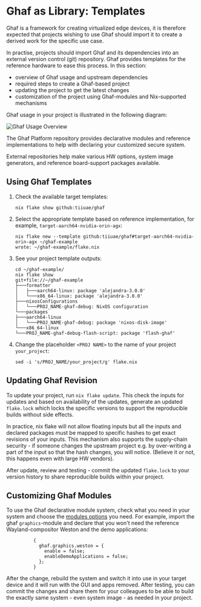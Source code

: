 <!--
    Copyright 2022-2023 TII (SSRC) and the Ghaf contributors
    SPDX-License-Identifier: CC-BY-SA-4.0
-->

# Ghaf as Library: Templates

Ghaf is a framework for creating virtualized edge devices, it is therefore expected that projects wishing to use Ghaf should import it to create a derived work for the specific use case.

In practise, projects should import Ghaf and its dependencies into an external version control (git) repository. Ghaf provides templates for the reference hardware to ease this process. In this section:

 * overview of Ghaf usage and upstream dependencies
 * required steps to create a Ghaf-based project
 * updating the project to get the latest changes
 * customization of the project using Ghaf-modules and Nix-supported mechanisms

Ghaf usage in your project is illustrated in the following diagram:

![Ghaf Usage Overview](../img/usage_overview.drawio.png "Your project and example inputs from Ghaf and other repositories")

The Ghaf Platform repository provides declarative modules and reference implementations to help with declaring your customized secure system.

External repositories help make various HW options, system image generators, and reference board-support packages available.


## Using Ghaf Templates

1. Check the available target templates:

    ```
    nix flake show github:tiiuae/ghaf
    ```

2. Select the appropriate template based on reference implementation, for example, `target-aarch64-nvidia-orin-agx`:

    ```
    nix flake new --template github:tiiuae/ghaf#target-aarch64-nvidia-orin-agx ~/ghaf-example
    wrote: ~/ghaf-example/flake.nix
    ```

3. See your project template outputs:
  
    ```
    cd ~/ghaf-example/
    nix flake show
    git+file://~/ghaf-example
    ├───formatter
    │   ├───aarch64-linux: package 'alejandra-3.0.0'
    │   └───x86_64-linux: package 'alejandra-3.0.0'
    ├───nixosConfigurations
    │   └───PROJ_NAME-ghaf-debug: NixOS configuration
    └───packages
    ├───aarch64-linux
    │   └───PROJ_NAME-ghaf-debug: package 'nixos-disk-image'
    └───x86_64-linux
    └───PROJ_NAME-ghaf-debug-flash-script: package 'flash-ghaf'
    ```

4. Change the placeholder `<PROJ NAME>` to the name of your project `your_project`:
  
    ```
    sed -i 's/PROJ_NAME/your_project/g' flake.nix
    ```


## Updating Ghaf Revision

To update your project, run `nix flake update`. This check the inputs for updates and based on availability of the updates, generate an updated `flake.lock` which locks the specific versions to support the reproducible builds without side effects.

In practice, nix flake will not allow floating inputs but all the inputs and declared packages must be mapped to specific hashes to get exact revisions of your inputs. This mechanism also supports the supply-chain security - if someone changes the upstream project e.g. by over-writing a part of the input so that the hash changes, you will notice. (Believe it or not, this happens even with large HW vendors). 

After update, review and testing - commit the updated `flake.lock` to your version history to share reproducible builds within your project.

## Customizing Ghaf Modules

To use the Ghaf declarative module system, check what you need in your system and choose the [modules options](./modules_options.md) you need. For example, import the ghaf `graphics`-module and declare that you won't need the reference Wayland-compositor Weston and the demo applications:

```
          {
            ghaf.graphics.weston = {
              enable = false;
              enableDemoApplications = false;
            };
          }
```
After the change, rebuild the system and switch it into use in your target device and it will run with the GUI and apps removed. After testing, you can commit the changes and share them for your colleagues to be able to build the exactly same system - even system image - as needed in your project.
